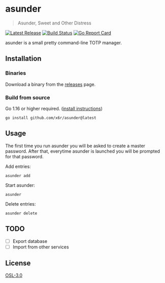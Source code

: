 # asunder

> Asunder, Sweet and Other Distress

[![Latest Release](https://img.shields.io/github/release/x6r/asunder.svg)](https://github.com/x6r/asunder/releases)
[![Build Status](https://img.shields.io/github/workflow/status/x6r/asunder/build?logo=github)](https://github.com/x6r/asunder/actions)
[![Go Report Card](https://goreportcard.com/badge/github.com/x6r/asunder)](https://goreportcard.com/report/github.com/x6r/asunder)

asunder is a small pretty command-line TOTP manager.

## Installation

### Binaries

Download a binary from the [releases](https://github.com/x6r/asunder/releases)
page.

### Build from source

Go 1.16 or higher required. ([install instructions](https://golang.org/doc/install.html))

    go install github.com/x6r/asunder@latest

## Usage

The first time you run asunder you will be asked to create a master password.
After that, everytime asunder is launched you will be prompted for that password.

Add entries:

    asunder add

Start asunder:

    asunder

Delete entries:

    asunder delete

## TODO

- [ ] Export database
- [ ] Import from other services

## License

[OSL-3.0](LICENSE)
